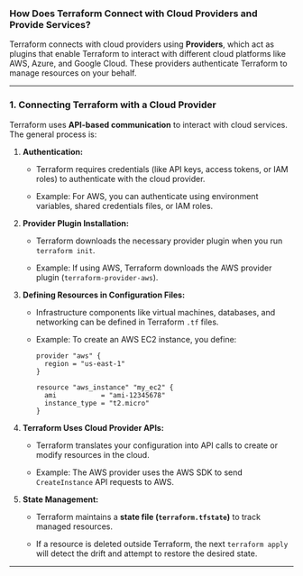 ### **How Does Terraform Connect with Cloud Providers and Provide Services?**

Terraform connects with cloud providers using **Providers**, which act as plugins that enable Terraform to interact with different cloud platforms like AWS, Azure, and Google Cloud. These providers authenticate Terraform to manage resources on your behalf.

---

### **1. Connecting Terraform with a Cloud Provider**

Terraform uses **API-based communication** to interact with cloud services. The general process is:

1. **Authentication:**
    
    - Terraform requires credentials (like API keys, access tokens, or IAM roles) to authenticate with the cloud provider.
        
    - Example: For AWS, you can authenticate using environment variables, shared credentials files, or IAM roles.
        
2. **Provider Plugin Installation:**
    
    - Terraform downloads the necessary provider plugin when you run `terraform init`.
        
    - Example: If using AWS, Terraform downloads the AWS provider plugin (`terraform-provider-aws`).
        
3. **Defining Resources in Configuration Files:**
    
    - Infrastructure components like virtual machines, databases, and networking can be defined in Terraform `.tf` files.
        
    - Example: To create an AWS EC2 instance, you define:
        
        ```hcl
        provider "aws" {
          region = "us-east-1"
        }
        
        resource "aws_instance" "my_ec2" {
          ami           = "ami-12345678"
          instance_type = "t2.micro"
        }
        ```
        
4. **Terraform Uses Cloud Provider APIs:**
    
    - Terraform translates your configuration into API calls to create or modify resources in the cloud.
        
    - Example: The AWS provider uses the AWS SDK to send `CreateInstance` API requests to AWS.
        
5. **State Management:**
    
    - Terraform maintains a **state file (`terraform.tfstate`)** to track managed resources.
        
    - If a resource is deleted outside Terraform, the next `terraform apply` will detect the drift and attempt to restore the desired state.
        

---

